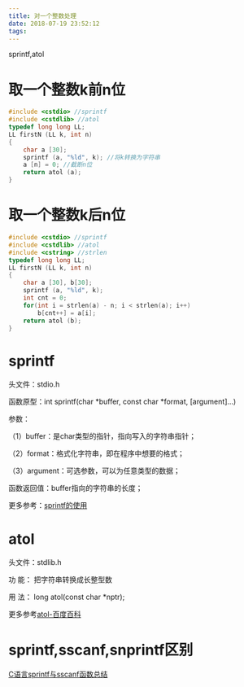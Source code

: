 ```yaml
---
title: 对一个整数处理
date: 2018-07-19 23:52:12
tags:
---
```


sprintf,atol

<!-- more -->

# 取一个整数k前n位

```c++
#include <cstdio> //sprintf
#include <cstdlib> //atol
typedef long long LL;
LL firstN (LL k, int n)
{
    char a [30];
    sprintf (a, "%ld", k); //将k转换为字符串
    a [n] = 0; //截断n位
    return atol (a);
}
```

# 取一个整数k后n位

```c++
#include <cstdio> //sprintf
#include <cstdlib> //atol
#include <cstring> //strlen
typedef long long LL;
LL firstN (LL k, int n)
{
    char a [30], b[30];
    sprintf (a, "%ld", k);
    int cnt = 0;
    for(int i = strlen(a) - n; i < strlen(a); i++)
        b[cnt++] = a[i];
    return atol (b);
}

```

# sprintf

头文件：stdio.h

函数原型：int sprintf(char *buffer, const char *format, [argument]...)

参数：  

（1）buffer：是char类型的指针，指向写入的字符串指针；  

（2）format：格式化字符串，即在程序中想要的格式；  

（3）argument：可选参数，可以为任意类型的数据；  

函数返回值：buffer指向的字符串的长度；  

更多参考：[sprintf的使用](https://blog.csdn.net/nopoppy/article/details/52589745)

# atol

头文件：stdlib.h

功 能： 把字符串转换成长整型数  

用 法： long atol(const char *nptr);  

更多参考[atol-百度百科](https://baike.baidu.com/item/atol/10931326?fr=aladdin)



# sprintf,sscanf,snprintf区别

[C语言sprintf与sscanf函数总结](https://www.cnblogs.com/Anker/p/3351168.html)





